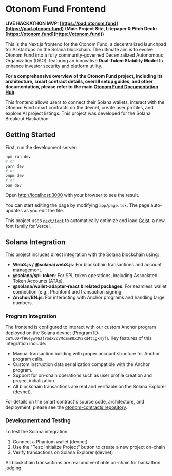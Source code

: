 # Otonom Fund Frontend

**LIVE HACKATHON MVP: [https://pad.otonom.fund](https://pad.otonom.fund)**
**(Main Project Site, Litepaper & Pitch Deck: [https://otonom.fund](https://otonom.fund))**

This is the Next.js frontend for the Otonom Fund, a decentralized launchpad for AI startups on the Solana blockchain. The ultimate aim is to evolve Otonom Fund into a fully community-governed Decentralized Autonomous Organization (DAO), featuring an innovative **Dual-Token Stability Model** to enhance investor security and platform utility.

**For a comprehensive overview of the Otonom Fund project, including its architecture, smart contract details, overall setup guides, and other documentation, please refer to the main [Otonom Fund Documentation Hub](https://github.com/Otonom-Launchpad/otonom-docs/blob/main/README.md).**

This frontend allows users to connect their Solana wallets, interact with the Otonom Fund smart contracts on the devnet, create user profiles, and explore AI project listings. This project was developed for the Solana Breakout Hackathon.

## Getting Started

First, run the development server:

```bash
npm run dev
# or
yarn dev
# or
pnpm dev
# or
bun dev
```

Open [http://localhost:3000](http://localhost:3000) with your browser to see the result.

You can start editing the page by modifying `app/page.tsx`. The page auto-updates as you edit the file.

This project uses [`next/font`](https://nextjs.org/docs/app/building-your-application/optimizing/fonts) to automatically optimize and load [Geist](https://vercel.com/font), a new font family for Vercel.

## Solana Integration

This project includes direct integration with the Solana blockchain using:

- **Web3.js / @solana/web3.js**: For blockchain transactions and account management.
- **@solana/spl-token**: For SPL token operations, including Associated Token Accounts (ATAs).
- **@solana/wallet-adapter-react & related packages**: For seamless wallet connection (e.g., Phantom) and transaction signing.
- **Anchor/BN.js**: For interacting with Anchor programs and handling large numbers.

### Program Integration

The frontend is configured to interact with our custom Anchor program deployed on the Solana devnet (Program ID: `CWYLQDPfH6eywYGJfrSdX2cVMczm88x3V2Rd4tcgk4jf`). Key features of this integration include:

- Manual transaction building with proper account structure for Anchor program calls.
- Custom instruction data serialization compatible with the Anchor program.
- Support for on-chain operations such as user profile creation and project initialization.
- All blockchain transactions are real and verifiable on the Solana Explorer (devnet).

For details on the smart contract's source code, architecture, and deployment, please see the [otonom-contracts repository](https://github.com/Otonom-Launchpad/otonom-contracts).

### Development and Testing

To test the Solana integration:

1. Connect a Phantom wallet (devnet)
2. Use the "Test: Initialize Project" button to create a new project on-chain
3. Verify transactions on Solana Explorer (devnet)

All blockchain transactions are real and verifiable on-chain for hackathon judging.
